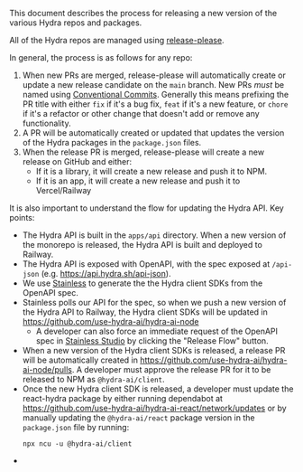 This document describes the process for releasing a new version of the various Hydra repos and packages.

All of the Hydra repos are managed using [release-please](https://github.com/googleapis/release-please).

In general, the process is as follows for any repo:

1. When new PRs are merged, release-please will automatically create or update a
   new release candidate on the `main` branch. New PRs _must_ be named using
   [Conventional Commits](https://www.conventionalcommits.org/en/v1.0.0/).
   Generally this means prefixing the PR title with either `fix` if it's a bug
   fix, `feat` if it's a new feature, or `chore` if it's a refactor or other
   change that doesn't add or remove any functionality.
2. A PR will be automatically created or updated that updates the version of the
   Hydra packages in the `package.json` files.
3. When the release PR is merged, release-please will create a new release on
   GitHub and either:
   - If it is a library, it will create a new release and push it to NPM.
   - If it is an app, it will create a new release and push it to Vercel/Railway

It is also important to understand the flow for updating the Hydra API. Key points:

- The Hydra API is built in the `apps/api` directory. When a new version of the monorepo is released, the Hydra API is built and deployed to Railway.
- The Hydra API is exposed with OpenAPI, with the spec exposed at `/api-json` (e.g. https://api.hydra.sh/api-json).
- We use [Stainless](https://stainlessapi.com/) to generate the the Hydra client SDKs from the OpenAPI spec.
- Stainless polls our API for the spec, so when we push a new version of the Hydra API to Railway, the Hydra client SDKs will be updated in https://github.com/use-hydra-ai/hydra-ai-node
  - A developer can also force an immediate request of the OpenAPI spec in [Stainless Studio](https://app.stainlessapi.com/hydra-ai/hydra-ai/studio?language=node) by clicking the "Release Flow" button.
- When a new version of the Hydra client SDKs is released, a release PR will be automatically created in https://github.com/use-hydra-ai/hydra-ai-node/pulls. A developer must approve the release PR for it to be released to NPM as `@hydra-ai/client`.
- Once the new Hydra client SDK is released, a developer must update the react-hydra package by either running dependabot at https://github.com/use-hydra-ai/hydra-ai-react/network/updates or by manually updating the `@hydra-ai/react` package version in the `package.json` file by running:
  ```
  npx ncu -u @hydra-ai/client
  ```
-
